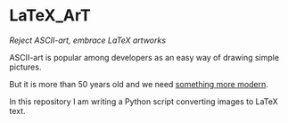 # LaTeX_ArT
*Reject ASCII-art, embrace LaTeX artworks*

ASCII-art is popular among developers as an easy way of drawing simple pictures.

But it is more than 50 years old and we need <ins>something more modern</ins>.

In this repository I am writing a Python script converting images to LaTeX text. 
